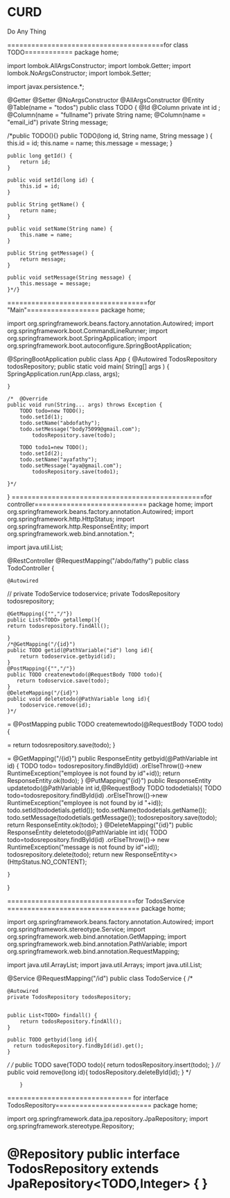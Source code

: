 # CURD
Do Any Thing 

=======================================for class TODO============
package home;

import lombok.AllArgsConstructor;
import lombok.Getter;
import lombok.NoArgsConstructor;
import lombok.Setter;

import javax.persistence.*;

@Getter
@Setter
@NoArgsConstructor
@AllArgsConstructor
@Entity
@Table(name = "todos")
public class TODO {
    @Id
    @Column
    private int id ;
    @Column(name = "fullname")
    private String name;
    @Column(name = "email_id")
    private String message;




/*public TODO(){}
    public TODO(long id, String name, String message ) {
        this.id = id;
        this.name = name;
        this.message = message;
    }

    public long getId() {
        return id;
    }

    public void setId(long id) {
        this.id = id;
    }

    public String getName() {
        return name;
    }

    public void setName(String name) {
        this.name = name;
    }

    public String getMessage() {
        return message;
    }

    public void setMessage(String message) {
        this.message = message;
    }*/}



===================================for   "Main"==================
package home;

import org.springframework.beans.factory.annotation.Autowired;
import org.springframework.boot.CommandLineRunner;
import org.springframework.boot.SpringApplication;
import org.springframework.boot.autoconfigure.SpringBootApplication;

@SpringBootApplication
public class App  {
    @Autowired
    TodosRepository todosRepository;
    public static void main( String[] args )
    {
        SpringApplication.run(App.class, args);

    }

    /*	@Override
	public void run(String... args) throws Exception {
		TODO todo=new TODO();
		todo.setId(1);
		todo.setName("abdofathy");
		todo.setMessage("body75099@gmail.com");
            todosRepository.save(todo);

		TODO todo1=new TODO();
		todo.setId(2);
		todo.setName("ayafathy");
		todo.setMessage("aya@gmail.com");
            todosRepository.save(todo1);

	}*/
}
================================================for controller============================
package home;
import org.springframework.beans.factory.annotation.Autowired;
import org.springframework.http.HttpStatus;
import org.springframework.http.ResponseEntity;
import org.springframework.web.bind.annotation.*;

import java.util.List;

@RestController
@RequestMapping("/abdo/fathy")
public class TodoController {

    @Autowired
   // private TodoService todoservice;
private TodosRepository todosrepository;

    @GetMapping({"","/"})
    public List<TODO> getallemp(){
    return todosrepository.findAll();

    }
    /*@GetMapping("/{id}")
    public TODO getid(@PathVariable("id") long id){
        return todoservice.getbyid(id);
    }
    @PostMapping({"","/"})
    public TODO createnewtodo(@RequestBody TODO todo){
       return todoservice.save(todo);
    }
    @DeleteMapping("/{id}")
    public void deletetodo(@PathVariable long id){
        todoservice.remove(id);
    }*/
=
    @PostMapping
    public TODO createmewtodo(@RequestBody TODO todo){

 =       return todosrepository.save(todo);
    }

=
    @GetMapping("/{id}")
    public ResponseEntity<TODO> getbyid(@PathVariable int id)
    {
        TODO todo= todosrepository.findById(id)
                .orElseThrow(()->new RuntimeException("employee is not found by id"+id));
        return ResponseEntity.ok(todo);
    }
    @PutMapping("{id}")
    public ResponseEntity<TODO> updatetodo(@PathVariable int id,@RequestBody TODO tododetials){
        TODO todo=todosrepository.findById(id)
                .orElseThrow(()->new RuntimeException("employee is not found by id "+id));
        todo.setId(tododetials.getId());
        todo.setName(tododetials.getName());
        todo.setMessage(tododetials.getMessage());
         todosrepository.save(todo);
         return ResponseEntity.ok(todo);
    }
    @DeleteMapping("{id}")
    public ResponseEntity<TODO> deletetodo(@PathVariable int id){
        TODO todo=todosrepository.findById(id)
                .orElseThrow(()-> new RuntimeException("message is not found by id"+id));
        todosrepository.delete(todo);
    return new ResponseEntity<>(HttpStatus.NO_CONTENT);

    }

}

================================for TodosService =================================
package home;

import org.springframework.beans.factory.annotation.Autowired;
import org.springframework.stereotype.Service;
import org.springframework.web.bind.annotation.GetMapping;
import org.springframework.web.bind.annotation.PathVariable;
import org.springframework.web.bind.annotation.RequestMapping;

import java.util.ArrayList;
import java.util.Arrays;
import java.util.List;

@Service
@RequestMapping("/id")
public class TodoService {
/*


    @Autowired
    private TodosRepository todosRepository;


    public List<TODO> findall() {
        return todosRepository.findAll();
    }

    public TODO getbyid(long id){
      return todosRepository.findById(id).get();
    }
   */
/* public TODO save(TODO todo){
        return todosRepository.insert(todo);
    }
   *//*
 public void remove(long id){
     todosRepository.deleteById(id);   }
*/

        }
=============================== for interface TodosRepository========================
package home;

import org.springframework.data.jpa.repository.JpaRepository;
import org.springframework.stereotype.Repository;

@Repository
public interface TodosRepository extends JpaRepository<TODO,Integer> {
}
======================================================================================

